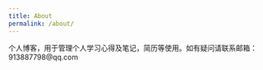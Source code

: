 ```yaml
---
title: About
permalink: /about/
---
```


<p class="heavy-title">
	个人博客，用于管理个人学习心得及笔记，简历等使用。如有疑问请联系邮箱：913887798@qq.com
</p>

